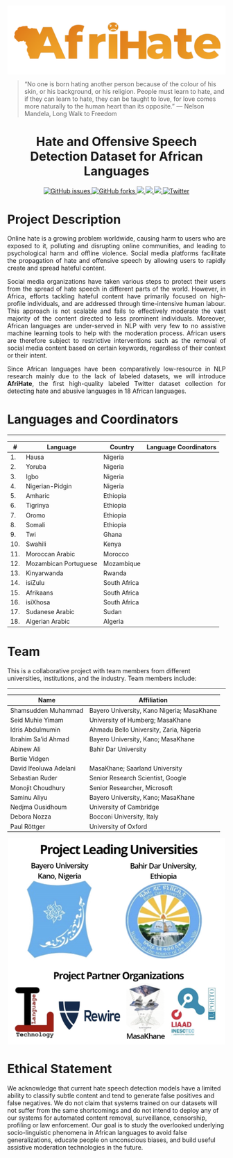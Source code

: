 <p align="center">
  <img align="center" src="assets/logo.png" />

> “No one is born hating another person because of the colour of his skin, or his background, or his religion. People must learn to hate, and if they can learn to hate, they can be taught to love, for love comes more naturally to the human heart than its opposite.” — Nelson Mandela, Long Walk to Freedom 

  <h1 align="center">Hate and Offensive Speech Detection Dataset for African Languages</h1>
</p>

<!-- Badges -->
<p align="center">
  
  <a href="https://github.com/AfriHate/AfriHate/issues">
  <img alt="GitHub issues" src="https://img.shields.io/github/issues/AfriHate/AfriHate">
  </a>

  <a href="https://github.com/AfriHate/AfriHate/network">
  <img alt="GitHub forks" src="https://img.shields.io/github/forks/AfriHate/AfriHate">
  </a>

  <a href="https://github.com/Afrihate/afrihate/pulls">
    <img src="https://img.shields.io/github/issues-pr/PiyushSuthar/github-readme-quotes?style=flat-square">
  </a>

   <a href="Licence">
    <img src="https://img.shields.io/badge/license-CCBY-yellow">
  </a>

  <a href="https://github.com/AfriHate/AfriHate">
      <img src="https://visitor-badge.glitch.me/badge?page_id=AfriHate.AfriHate">
    </a>

   <a href="https://twitter.com/intent/tweet?text=Wow:&url=https%3A%2F%2Fgithub.com%2FAfriHate%2FAfriHate">
    <img alt="Twitter" src="https://img.shields.io/twitter/url?label=Tweet%20AfriHate&url=https%3A%2F%2Fgithub.com%2FAfriHate%2FAfriHate">
    </a>
</p>

# Project Description

<div align="justify">
 

Online hate is a growing problem worldwide, causing harm to users who are exposed to it, polluting and disrupting online communities, and leading to psychological harm and offline violence. Social media platforms facilitate the propagation of hate and offensive speech by allowing users to rapidly create and spread hateful content.

 
Social media organizations have taken various steps to protect their users from the spread of hate speech in different parts of the world.
However, in Africa, efforts tackling hateful content have primarily focused on high-profile individuals, and are addressed through time-intensive human labour. This approach is not scalable and fails to effectively moderate the vast majority of the content directed to less prominent individuals. Moreover, African languages are under-served in NLP with very few to no assistive machine learning tools to help with the moderation process. African users are therefore subject to restrictive interventions such as the removal of social media content based on certain keywords, regardless of their context or their intent.

Since African languages have been comparatively low-resource in NLP research mainly due to the lack of labeled datasets, we will introduce  <b>AfriHate</b>, the first high-quality labeled Twitter dataset collection for detecting hate and abusive languages in 18 African languages. 

</div>


# Languages and Coordinators
----------------
| # | Language | Country | Language Coordinators|
|----------|-----------|----------|-----------------|
| 1. | Hausa | Nigeria | |
| 2. | Yoruba | Nigeria | |
| 3. | Igbo | Nigeria | |
| 4. | Nigerian-Pidgin | Nigeria | |
| 5. | Amharic | Ethiopia | |
| 6. | Tigrinya | Ethiopia | |
| 7. | Oromo | Ethiopia |  |
| 8. | Somali | Ethiopia |  |
| 9. | Twi | Ghana | |
| 10. | Swahili | Kenya | |
| 11. | Moroccan Arabic | Morocco |  |
| 12. | Mozambican Portuguese | Mozambique |  |
| 13. | Kinyarwanda | Rwanda |  |
| 14. | isiZulu | South Africa | |
| 15. | Afrikaans | South Africa | |
| 16. | isiXhosa | South Africa |  |
| 17. | Sudanese Arabic | Sudan |  |
| 18. | Algerian Arabic | Algeria |  |



# Team 

This is a collaborative project with team members from different universities, institutions, and the industry. Team members include:

----------------

| Name | Affiliation|
|----------|-----------------|
| Shamsudden Muhammad  | Bayero University, Kano Nigeria; MasaKhane |
| Seid Muhie Yimam  | University of Humberg; MasaKhane |
| Idris Abdulmumin  | Ahmadu Bello University, Zaria, Nigeria |
| Ibrahim Sa’id Ahmad  |  Bayero University, Kano; MasaKhane |
| Abinew Ali |  Bahir Dar University |
|Bertie Vidgen| |
| David Ifeoluwa Adelani | MasaKhane; Saarland University   |
|Sebastian Ruder    | Senior Research Scientist, Google|
| Monojit Choudhury |  Senior Researcher, Microsoft |
| Saminu Aliyu  | Bayero University, Kano; MasaKhane |
| Nedjma Ousidhoum | University of Cambridge|
| Debora Nozza |Bocconi University, Italy |
| Paul Röttger | University of Oxford|


<p align="center">
<img align="center" width="500" src="assets/team_afrihate.png" width="800"/>
</p>


# Ethical Statement

We acknowledge that current hate speech detection models have a limited ability to classify subtle content and tend to generate false positives and false negatives. We do not claim that systems trained on our datasets will not suffer from the same shortcomings and do not intend to deploy any of our systems for automated content removal, surveillance, censorship, profiling or law enforcement. Our goal is to study the overlooked underlying socio-linguistic phenomena in African languages to avoid false generalizations, educate people on unconscious biases, and build useful assistive moderation technologies in the future.
